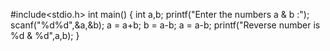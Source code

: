 
#include<stdio.h>
int main()
{
    int a,b;
    printf("Enter the numbers a & b :");
    scanf("%d%d",&a,&b);
    a = a+b;
    b = a-b;
    a = a-b;
    printf("Reverse number is %d & %d",a,b);
}
